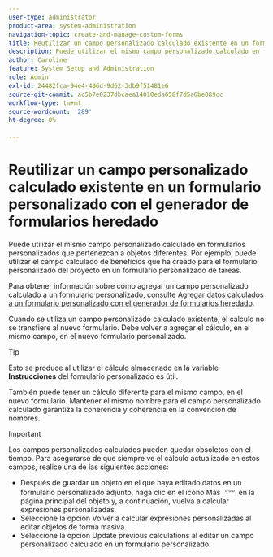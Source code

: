 ```yaml
---
user-type: administrator
product-area: system-administration
navigation-topic: create-and-manage-custom-forms
title: Reutilizar un campo personalizado calculado existente en un formulario personalizado con el generador de formularios heredado
description: Puede utilizar el mismo campo personalizado calculado en formularios personalizados que pertenezcan a objetos diferentes. Por ejemplo, puede utilizar el campo calculado de beneficios que ha creado para el formulario personalizado del proyecto en un formulario personalizado de tareas.
author: Caroline
feature: System Setup and Administration
role: Admin
exl-id: 24482fca-94e4-406d-9d62-3db9f51481e6
source-git-commit: ac5b7e0237dbcaea14010eda658f7d5a6be089cc
workflow-type: tm+mt
source-wordcount: '289'
ht-degree: 0%

---
```


# Reutilizar un campo personalizado calculado existente en un formulario personalizado con el generador de formularios heredado

Puede utilizar el mismo campo personalizado calculado en formularios personalizados que pertenezcan a objetos diferentes. Por ejemplo, puede utilizar el campo calculado de beneficios que ha creado para el formulario personalizado del proyecto en un formulario personalizado de tareas.

Para obtener información sobre cómo agregar un campo personalizado calculado a un formulario personalizado, consulte [Agregar datos calculados a un formulario personalizado con el generador de formularios heredado](../../../administration-and-setup/customize-workfront/create-manage-custom-forms/add-calculated-data-to-custom-form.md).

Cuando se utiliza un campo personalizado calculado existente, el cálculo no se transfiere al nuevo formulario. Debe volver a agregar el cálculo, en el mismo campo, en el nuevo formulario personalizado.

>[!TIP]
>
>Esto se produce al utilizar el cálculo almacenado en la variable **Instrucciones** del formulario personalizado es útil.

También puede tener un cálculo diferente para el mismo campo, en el nuevo formulario. Mantener el mismo nombre para el campo personalizado calculado garantiza la coherencia y coherencia en la convención de nombres.

>[!IMPORTANT]
>
>Los campos personalizados calculados pueden quedar obsoletos con el tiempo. Para asegurarse de que siempre ve el cálculo actualizado en estos campos, realice una de las siguientes acciones:
>
>* Después de guardar un objeto en el que haya editado datos en un formulario personalizado adjunto, haga clic en el icono Más ![](assets/more-icon.png) en la página principal del objeto y, a continuación, vuelva a calcular expresiones personalizadas.
>* Seleccione la opción Volver a calcular expresiones personalizadas al editar objetos de forma masiva.
>* Seleccione la opción Update previous calculations al editar un campo personalizado calculado en un formulario personalizado.
>

